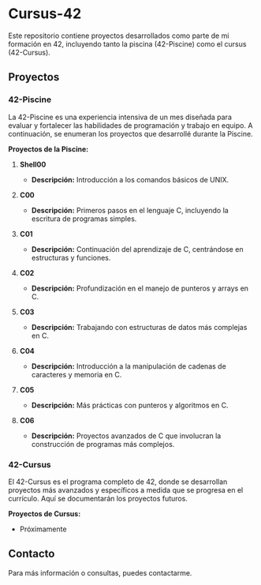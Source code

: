 # Cursus-42
Este repositorio contiene proyectos desarrollados como parte de mi formación en 42, incluyendo tanto la piscina (42-Piscine) como el cursus (42-Cursus).

## Proyectos

### 42-Piscine

La 42-Piscine es una experiencia intensiva de un mes diseñada para evaluar y fortalecer las habilidades de programación y trabajo en equipo. A continuación, se enumeran los proyectos que desarrollé durante la Piscine.

**Proyectos de la Piscine:**
1. **Shell00**
   - **Descripción:** Introducción a los comandos básicos de UNIX.

2. **C00**
   - **Descripción:** Primeros pasos en el lenguaje C, incluyendo la escritura de programas simples.

3. **C01**
   - **Descripción:** Continuación del aprendizaje de C, centrándose en estructuras y funciones.

4. **C02**
   - **Descripción:** Profundización en el manejo de punteros y arrays en C.

5. **C03**
   - **Descripción:** Trabajando con estructuras de datos más complejas en C.

6. **C04**
   - **Descripción:** Introducción a la manipulación de cadenas de caracteres y memoria en C.

7. **C05**
   - **Descripción:** Más prácticas con punteros y algoritmos en C.

8. **C06**
   - **Descripción:** Proyectos avanzados de C que involucran la construcción de programas más complejos.

### 42-Cursus

El 42-Cursus es el programa completo de 42, donde se desarrollan proyectos más avanzados y específicos a medida que se progresa en el currículo. Aquí se documentarán los proyectos futuros.

**Proyectos de Cursus:**
- Próximamente

## Contacto
Para más información o consultas, puedes contactarme.
